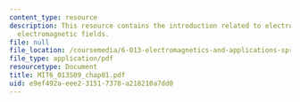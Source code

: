 ```yaml
---
content_type: resource
description: This resource contains the introduction related to electromagnetics and
  electromagnetic fields.
file: null
file_location: /coursemedia/6-013-electromagnetics-and-applications-spring-2009/e9ef492aeee231517378a218210a7dd0_MIT6_013S09_chap01.pdf
file_type: application/pdf
resourcetype: Document
title: MIT6_013S09_chap01.pdf
uid: e9ef492a-eee2-3151-7378-a218210a7dd0
---
```

